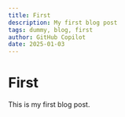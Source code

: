 ```yaml
---
title: First
description: My first blog post
tags: dummy, blog, first
author: GitHub Copilot
date: 2025-01-03
---
```


# First

This is my first blog post.